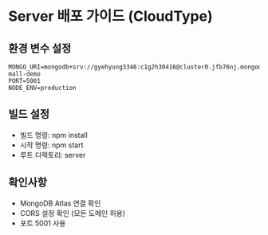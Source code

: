 # Server 배포 가이드 (CloudType)

## 환경 변수 설정
```
MONGO_URI=mongodb+srv://gyehyung3346:c1g2h30416@cluster0.jfb76nj.mongodb.net/shopping-mall-demo
PORT=5001
NODE_ENV=production
```

## 빌드 설정
- 빌드 명령: npm install
- 시작 명령: npm start
- 루트 디렉토리: server

## 확인사항
- MongoDB Atlas 연결 확인
- CORS 설정 확인 (모든 도메인 허용)
- 포트 5001 사용
